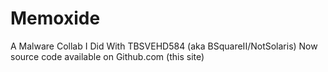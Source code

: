 # Memoxide
A Malware Collab I Did With TBSVEHD584 (aka BSquareII/NotSolaris)
Now source code available on Github.com (this site)
